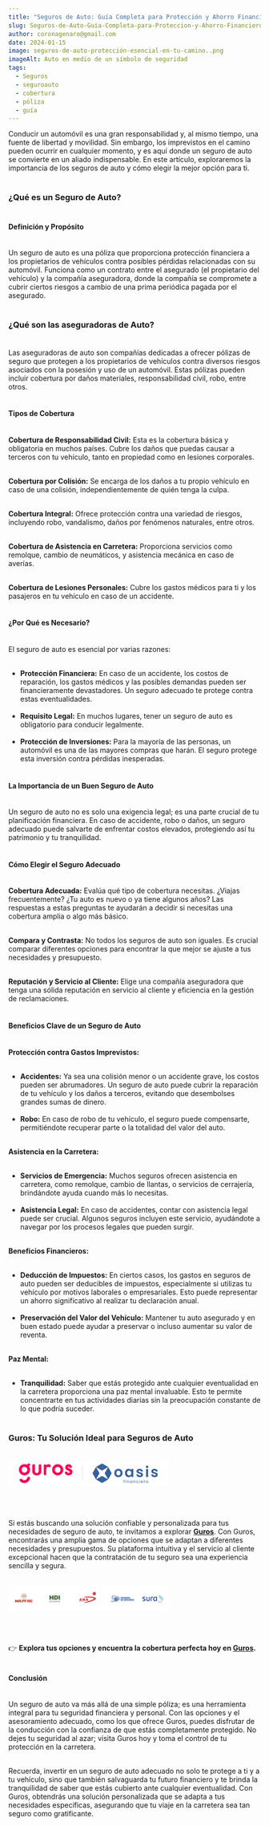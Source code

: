 ```yaml
---
title: "Seguros de Auto: Guía Completa para Protección y Ahorro Financiero."
slug: Seguros-de-Auto-Guia-Completa-para-Proteccion-y-Ahorro-Financiero
author: coronagenaro@gmail.com
date: 2024-01-15
image: seguros-de-auto-protección-esencial-en-tu-camino..png
imageAlt: Auto en medio de un símbolo de seguridad
tags:
  - Seguros
  - seguroauto
  - cobertura
  - póliza
  - guía
---
```

Conducir un automóvil es una gran responsabilidad y, al mismo tiempo, una fuente de libertad y movilidad. Sin embargo, los imprevistos en el camino pueden ocurrir en cualquier momento, y es aquí donde un seguro de auto se convierte en un aliado indispensable. En este artículo, exploraremos la importancia de los seguros de auto y cómo elegir la mejor opción para ti.<br/><br/>

### **¿Qué es un Seguro de Auto?**<br/><br/>

#### **Definición y Propósito**<br/><br/>

Un seguro de auto es una póliza que proporciona protección financiera a los propietarios de vehículos contra posibles pérdidas relacionadas con su automóvil. Funciona como un contrato entre el asegurado (el propietario del vehículo) y la compañía aseguradora, donde la compañía se compromete a cubrir ciertos riesgos a cambio de una prima periódica pagada por el asegurado.<br/><br/>

<!--StartFragment-->

### **¿Qué son las aseguradoras de Auto?**<br/><br/>

Las aseguradoras de auto son compañías dedicadas a ofrecer pólizas de seguro que protegen a los propietarios de vehículos contra diversos riesgos asociados con la posesión y uso de un automóvil. Estas pólizas pueden incluir cobertura por daños materiales, responsabilidad civil, robo, entre otros.<br/><br/>

#### **Tipos de Cobertura**<br/><br/>

**Cobertura de Responsabilidad Civil:** Esta es la cobertura básica y obligatoria en muchos países. Cubre los daños que puedas causar a terceros con tu vehículo, tanto en propiedad como en lesiones corporales.<br/><br/>

**Cobertura por Colisión:** Se encarga de los daños a tu propio vehículo en caso de una colisión, independientemente de quién tenga la culpa.<br/><br/>

**Cobertura Integral:** Ofrece protección contra una variedad de riesgos, incluyendo robo, vandalismo, daños por fenómenos naturales, entre otros.<br/><br/>

**Cobertura de Asistencia en Carretera:** Proporciona servicios como remolque, cambio de neumáticos, y asistencia mecánica en caso de averías.<br/><br/>

**Cobertura de Lesiones Personales:** Cubre los gastos médicos para ti y los pasajeros en tu vehículo en caso de un accidente.<br/><br/>

#### ¿Por Qué es Necesario?<br/><br/>

El seguro de auto es esencial por varias razones:<br/><br/>

* **Protección Financiera:** En caso de un accidente, los costos de reparación, los gastos médicos y las posibles demandas pueden ser financieramente devastadores. Un seguro adecuado te protege contra estas eventualidades.<br/><br/>
* **Requisito Legal:** En muchos lugares, tener un seguro de auto es obligatorio para conducir legalmente.<br/><br/>
* **Protección de Inversiones:** Para la mayoría de las personas, un automóvil es una de las mayores compras que harán. El seguro protege esta inversión contra pérdidas inesperadas.<br/><br/>

#### **La Importancia de un Buen Seguro de Auto**<br/><br/>

Un seguro de auto no es solo una exigencia legal; es una parte crucial de tu planificación financiera. En caso de accidente, robo o daños, un seguro adecuado puede salvarte de enfrentar costos elevados, protegiendo así tu patrimonio y tu tranquilidad.<br/><br/>

#### **Cómo Elegir el Seguro Adecuado**<br/><br/>

**Cobertura Adecuada:** Evalúa qué tipo de cobertura necesitas. ¿Viajas frecuentemente? ¿Tu auto es nuevo o ya tiene algunos años? Las respuestas a estas preguntas te ayudarán a decidir si necesitas una cobertura amplia o algo más básico.<br/><br/>

**Compara y Contrasta:** No todos los seguros de auto son iguales. Es crucial comparar diferentes opciones para encontrar la que mejor se ajuste a tus necesidades y presupuesto.<br/><br/>

**Reputación y Servicio al Cliente:** Elige una compañía aseguradora que tenga una sólida reputación en servicio al cliente y eficiencia en la gestión de reclamaciones.<br/><br/>

#### **Beneficios Clave de un Seguro de Auto**<br/><br/>

**Protección contra Gastos Imprevistos:**<br/><br/>

* **Accidentes:** Ya sea una colisión menor o un accidente grave, los costos pueden ser abrumadores. Un seguro de auto puede cubrir la reparación de tu vehículo y los daños a terceros, evitando que desembolses grandes sumas de dinero.<br/><br/>
* **Robo:** En caso de robo de tu vehículo, el seguro puede compensarte, permitiéndote recuperar parte o la totalidad del valor del auto.<br/><br/>

**Asistencia en la Carretera:**<br/><br/>

* **Servicios de Emergencia:** Muchos seguros ofrecen asistencia en carretera, como remolque, cambio de llantas, o servicios de cerrajería, brindándote ayuda cuando más lo necesitas.<br/><br/>
* **Asistencia Legal:** En caso de accidentes, contar con asistencia legal puede ser crucial. Algunos seguros incluyen este servicio, ayudándote a navegar por los procesos legales que pueden surgir.<br/><br/>

**Beneficios Financieros:**<br/><br/>

* **Deducción de Impuestos:** En ciertos casos, los gastos en seguros de auto pueden ser deducibles de impuestos, especialmente si utilizas tu vehículo por motivos laborales o empresariales. Esto puede representar un ahorro significativo al realizar tu declaración anual.<br/><br/>
* **Preservación del Valor del Vehículo:** Mantener tu auto asegurado y en buen estado puede ayudar a preservar o incluso aumentar su valor de reventa.<br/><br/>

**Paz Mental:**<br/><br/>

* **Tranquilidad:** Saber que estás protegido ante cualquier eventualidad en la carretera proporciona una paz mental invaluable. Esto te permite concentrarte en tus actividades diarias sin la preocupación constante de lo que podría suceder.<br/><br/>

### **Guros: Tu Solución Ideal para Seguros de Auto**<br/><br/>

[![Banner publicitario de Oasis Financiero y Guros](oasis-guros-banner.png "Banner publicitario de Oasis Financiero y Guros")](https://www.guros.com/?PROMOCODE=OASISFINANCIERO&utm_source=oasisfinanciero_landing&utm_medium=boton_landing&utm_campaign=guros_agosto2023)

<br/><br/>

Si estás buscando una solución confiable y personalizada para tus necesidades de seguro de auto, te invitamos a explorar **[Guros](https://www.guros.com/?PROMOCODE=OASISFINANCIERO&utm_source=oasisfinanciero_landing&utm_medium=boton_landing&utm_campaign=guros_agosto2023)**. Con Guros, encontrarás una amplia gama de opciones que se adaptan a diferentes necesidades y presupuestos. Su plataforma intuitiva y el servicio al cliente excepcional hacen que la contratación de tu seguro sea una experiencia sencilla y segura.<br/><br/>





[![Banner publicitario Oasis Financiero y Guros aseguradoras](oasis-guros-banner2.png "Banner publicitario Oasis Financiero y Guros aseguradoras")](https://www.guros.com/?PROMOCODE=OASISFINANCIERO&utm_source=oasisfinanciero_landing&utm_medium=boton_landing&utm_campaign=guros_agosto2023)

<br/><br/>

👉 **Explora tus opciones y encuentra la cobertura perfecta hoy en [Guros](https://www.guros.com/?PROMOCODE=OASISFINANCIERO&utm_source=oasisfinanciero_landing&utm_medium=boton_landing&utm_campaign=guros_agosto2023).**<br/><br/>







#### Conclusión<br/><br/>

Un seguro de auto va más allá de una simple póliza; es una herramienta integral para tu seguridad financiera y personal. Con las opciones y el asesoramiento adecuado, como los que ofrece Guros, puedes disfrutar de la conducción con la confianza de que estás completamente protegido. No dejes tu seguridad al azar; visita Guros hoy y toma el control de tu protección en la carretera.<br/><br/>

Recuerda, invertir en un seguro de auto adecuado no solo te protege a ti y a tu vehículo, sino que también salvaguarda tu futuro financiero y te brinda la tranquilidad de saber que estás cubierto ante cualquier eventualidad. Con Guros, obtendrás una solución personalizada que se adapta a tus necesidades específicas, asegurando que tu viaje en la carretera sea tan seguro como gratificante.<br/><br/>